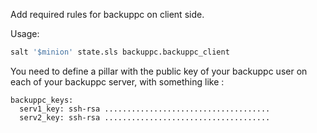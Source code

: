 Add required rules for backuppc on client side.

Usage:

```bash
salt '$minion' state.sls backuppc.backuppc_client
```

You need to define a pillar with the public key of your backuppc user on each of your backuppc server, with something like :

```
backuppc_keys:
  serv1_key: ssh-rsa .....................................
  serv2_key: ssh-rsa .....................................
```
